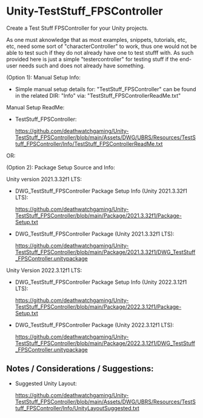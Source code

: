 # Unity-TestStuff_FPSController

 Create a Test Stuff FPSController for your Unity projects.

 As one must aknowledge that as most examples, snippets, tutorials, etc, etc, need some sort of 
 "characterController" to work, thus one would not be able to test such if they do not already 
 have one to test stufff with. As such provided here is just a simple "testercontroller" for 
 testing stuff if the end-user needs such and does not already have something.

(Option 1): Manual Setup Info:

 * Simple manual setup details for: "TestStuff_FPSController" can be found in the related DIR: 
   "Info" via: "TestStuff_FPSControllerReadMe.txt"

 Manual Setup ReadMe:

 * TestStuff_FPSController:

   https://github.com/deathwatchgaming/Unity-TestStuff_FPSController/blob/main/Assets/DWG/UBRS/Resources/TestStuff_FPSController/Info/TestStuff_FPSControllerReadMe.txt


OR:

(Option 2): Package Setup Source and Info:


Unity version 2021.3.32f1 LTS:

* DWG_TestStuff_FPSController Package Setup Info (Unity 2021.3.32f1 LTS):

  https://github.com/deathwatchgaming/Unity-TestStuff_FPSController/blob/main/Package/2021.3.32f1/Package-Setup.txt

* DWG_TestStuff_FPSController Package (Unity 2021.3.32f1 LTS):

  https://github.com/deathwatchgaming/Unity-TestStuff_FPSController/blob/main/Package/2021.3.32f1/DWG_TestStuff_FPSController.unitypackage



Unity Version 2022.3.12f1 LTS:

* DWG_TestStuff_FPSController Package Setup Info (Unity 2022.3.12f1 LTS):

  https://github.com/deathwatchgaming/Unity-TestStuff_FPSController/blob/main/Package/2022.3.12f1/Package-Setup.txt

* DWG_TestStuff_FPSController Package (Unity 2022.3.12f1 LTS):

  https://github.com/deathwatchgaming/Unity-TestStuff_FPSController/blob/main/Package/2022.3.12f1/DWG_TestStuff_FPSController.unitypackage



 Notes / Considerations / Suggestions:
---------------------------------------

 * Suggested Unity Layout:

   https://github.com/deathwatchgaming/Unity-TestStuff_FPSController/blob/main/Assets/DWG/UBRS/Resources/TestStuff_FPSController/Info/UnityLayoutSuggested.txt 


